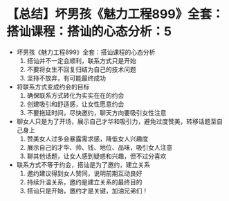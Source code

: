# 【总结】坏男孩《魅力工程899》全套：搭讪课程：搭讪的心态分析：5

-   坏男孩《魅力工程899》全套：搭讪课程的心态分析
    1.  搭讪并不一定会顺利，联系方式只是开始
    2.  不要将女生不回复归结为自己的技术问题
    3.  坚持不放弃，有可能最终成功
-   将联系方式变成约会的目标
    1.  确保联系方式转化为实实在在的约会
    2.  创建吸引和舒适感，让女性愿意约会
    3.  不要拖延时间，尽快邀约，聊天方向要吸引女性注意
-   聊女人只是为了开场，展示自己才华和吸引力，避免过度赞美，转移话题至自己身上
    1.  赞美女人过多会暴露需求感，降低女人兴趣度
    2.  展示自己的才华、帅、钱、地位、品味，吸引女人注意
    3.  聊其他话题，让女人感到疑惑和兴趣，但不过分喜欢
-   联系方式不等于约会，搭讪是为了邀约，建立关系
    1.  邀约建议得到女人赞同，说明前期互动良好
    2.  持续升温关系，邀约是建立关系的最终目的
    3.  搭讪只是开始，邀约才是关键，加油兄弟们！